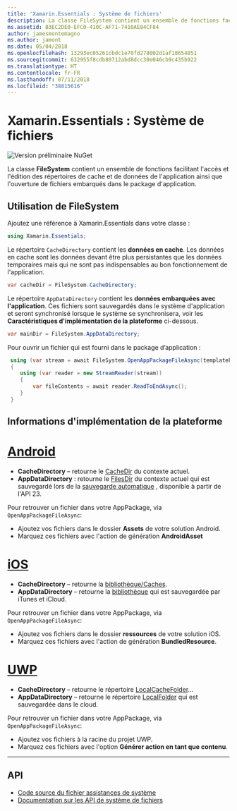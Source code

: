 ```yaml
---
title: 'Xamarin.Essentials : Système de fichiers'
description: La classe FileSystem contient un ensemble de fonctions facilitant l'accès aux répertoires de cache et de données de l'application ainsi que l'ouverture de fichiers embarqués dans le package d'application.
ms.assetid: B3EC2DE0-EFC0-410C-AF71-7410AE84CF84
author: jamesmontemagno
ms.author: jamont
ms.date: 05/04/2018
ms.openlocfilehash: 13293ec05261cbdc1e70fd278002d1af18654851
ms.sourcegitcommit: 632955f8cdb80712abd8dcc30e046cb9c435b922
ms.translationtype: HT
ms.contentlocale: fr-FR
ms.lasthandoff: 07/11/2018
ms.locfileid: "38815616"
---
```

# <a name="xamarinessentials-file-system-helpers"></a>Xamarin.Essentials : Système de fichiers

![Version préliminaire NuGet](~/media/shared/pre-release.png)

La classe **FileSystem** contient un ensemble de fonctions facilitant l'accès et l'édition des répertoires de cache et de données de l'application ainsi que l'ouverture de fichiers embarqués dans le package d'application.

## <a name="using-file-system-helpers"></a>Utilisation de **FileSystem**

Ajoutez une référence à Xamarin.Essentials dans votre classe :

```csharp
using Xamarin.Essentials;
```

Le répertoire `CacheDirectory` contient les **données en cache**. Les données en cache sont les données devant être plus persistantes que les données temporaires mais qui ne sont pas indispensables au bon fonctionnement de l'application.

```csharp
var cacheDir = FileSystem.CacheDirectory;
```

Le répertoire `AppDataDirectory` contient les **données embarquées avec l'application**. Ces fichiers sont sauvegardés dans le système d'application et seront synchronisé lorsque le système se synchronisera, voir les **Caractéristiques d'implémentation de la plateforme** ci-dessous.

```csharp
var mainDir = FileSystem.AppDataDirectory;
```

Pour ouvrir un fichier qui est fourni dans le package d’application :

```csharp
 using (var stream = await FileSystem.OpenAppPackageFileAsync(templateFileName))
 {
    using (var reader = new StreamReader(stream))
    {
        var fileContents = await reader.ReadToEndAsync();
    }
 }
```

## <a name="platform-implementation-specifics"></a>Informations d'implémentation de la plateforme

# <a name="androidtabandroid"></a>[Android](#tab/android)

- **CacheDirectory** – retourne le [CacheDir](https://developer.android.com/reference/android/content/Context.html#getCacheDir) du contexte actuel.
- **AppDataDirectory** : retourne le [FilesDir](https://developer.android.com/reference/android/content/Context.html#getFilesDir) du contexte actuel qui est sauvegardé lors de la [sauvegarde automatique](https://developer.android.com/guide/topics/data/autobackup.html) , disponible à partir de l'API 23.

Pour retrouver un fichier dans votre AppPackage, via `OpenAppPackageFileAsync`:

- Ajoutez vos fichiers dans le dossier **Assets** de votre solution Android.
- Marquez ces fichiers avec l'action de génération **AndroidAsset**

# <a name="iostabios"></a>[iOS](#tab/ios)

- **CacheDirectory** – retourne la [bibliothèque/Caches](https://developer.apple.com/library/content/documentation/FileManagement/Conceptual/FileSystemProgrammingGuide/FileSystemOverview/FileSystemOverview.html).
- **AppDataDirectory** – retourne la [bibliothèque](https://developer.apple.com/library/content/documentation/FileManagement/Conceptual/FileSystemProgrammingGuide/FileSystemOverview/FileSystemOverview.html) qui est sauvegardée par iTunes et iCloud.

Pour retrouver un fichier dans votre AppPackage, via `OpenAppPackageFileAsync`:

- Ajoutez vos fichiers dans le dossier **ressources** de votre solution iOS.
- Marquez ces fichiers avec l'action de génération **BundledResource**.

# <a name="uwptabuwp"></a>[UWP](#tab/uwp)

- **CacheDirectory** – retourne le répertoire [LocalCacheFolder](https://docs.microsoft.com/en-us/uwp/api/windows.storage.applicationdata.localcachefolder#Windows_Storage_ApplicationData_LocalCacheFolder)...
- **AppDataDirectory** – retourne le répertoire [LocalFolder](https://docs.microsoft.com/en-us/uwp/api/windows.storage.applicationdata.localfolder#Windows_Storage_ApplicationData_LocalFolder) qui est sauvegardée dans le cloud.

Pour retrouver un fichier dans votre AppPackage, via `OpenAppPackageFileAsync`:

- Ajoutez vos fichiers à la racine du projet UWP.
- Marquez ces fichiers avec l'option **Générer action en tant que contenu**.

--------------

## <a name="api"></a>API

- [Code source du fichier assistances de système](https://github.com/xamarin/Essentials/tree/master/Xamarin.Essentials/FileSystem)
- [Documentation sur les API de système de fichiers](xref:Xamarin.Essentials.FileSystem)
